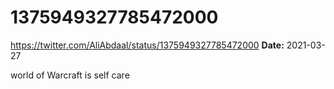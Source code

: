 # 1375949327785472000
https://twitter.com/AliAbdaal/status/1375949327785472000
**Date:** 2021-03-27

world of Warcraft is self care
